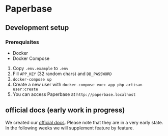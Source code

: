 # Paperbase

## Development setup

### Prerequisites

- Docker
- Docker Compose

1. Copy `.env.example` to `.env`
2. Fill `APP_KEY` (32 random chars) and `DB_PASSWORD`
3. `docker-compose up`
4. Create a new user with `docker-compose exec app php artisan user:create`
5. You can access Paperbase at `http://paperbase.localhost`

## official docs (early work in progress)

We created our [official docs](https://docs.paperbase.app/). Please note that they are in a very early state. In the
following weeks we will supplement feature by feature. 


